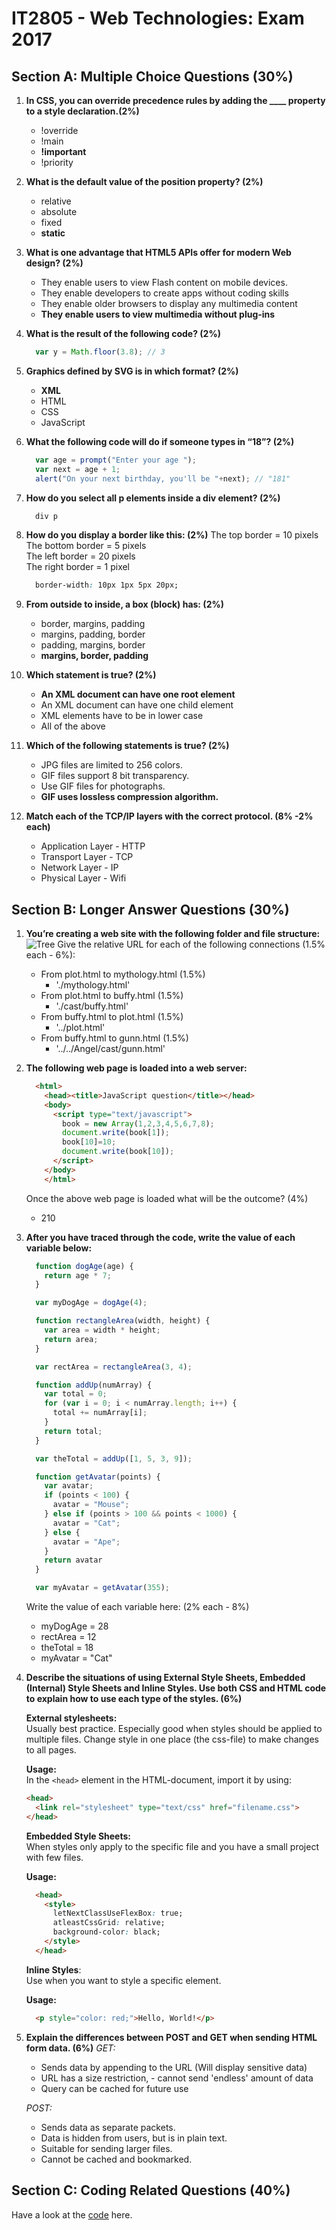 # IT2805 - Web Technologies: Exam 2017

## Section A: Multiple Choice Questions (30%)

1. **In CSS, you can override precedence rules by adding the ____ property to a style declaration.(2%)**
    - !override
    - !main
    - **!important**
    - !priority

2. **What is the default value of the position property? (2%)**
    - relative
    - absolute
    - fixed
    - **static**

3. **What is one advantage that HTML5 APIs offer for modern Web design? (2%)**
    - They enable users to view Flash content on mobile devices.
    - They enable developers to create apps without coding skills
    - They enable older browsers to display any multimedia content
    - **They enable users to view multimedia without plug-ins**

4. **What is the result of the following code? (2%)**
    ```JavaScript
      var y = Math.floor(3.8); // 3
    ```

5. **Graphics defined by SVG is in which format? (2%)**
    - **XML**
    - HTML
    - CSS
    - JavaScript

6. **What the following code will do if someone types in “18”? (2%)**
    ```JavaScript
      var age = prompt("Enter your age ");
      var next = age + 1;
      alert("On your next birthday, you'll be "+next); // "181"
    ```

7. **How do you select all p elements inside a div element? (2%)**
    ```CSS
      div p 
    ```

8. **How do you display a border like this: (2%)**
    The top border = 10 pixels  
    The bottom border = 5 pixels  
    The left border = 20 pixels  
    The right border = 1 pixel  

    ```CSS
      border-width: 10px 1px 5px 20px;
    ```

9.  **From outside to inside, a box (block) has: (2%)**
    - border, margins, padding
    - margins, padding, border
    - padding, margins, border
    - **margins, border, padding**
    
10. **Which statement is true? (2%)**
    - **An XML document can have one root element**
    - An XML document can have one child element
    - XML elements have to be in lower case
    - All of the above

11. **Which of the following statements is true? (2%)**
    - JPG files are limited to 256 colors.
    - GIF files support 8 bit transparency.
    - Use GIF files for photographs.
    - **GIF uses lossless compression algorithm.**

12. **Match each of the TCP/IP layers with the correct protocol. (8% -2% each)**
    - Application Layer - HTTP
    - Transport Layer - TCP
    - Network Layer - IP
    - Physical Layer - Wifi


## Section B: Longer Answer Questions (30%)

1. **You’re creating a web site with the following folder and file structure:**
    ![Tree](./img/tree.png)
    Give the relative URL for each of the following connections (1.5% each - 6%):

    - From plot.html to mythology.html (1.5%)
        - './mythology.html'
    - From plot.html to buffy.html (1.5%)
        - './cast/buffy.html'
    - From buffy.html to plot.html (1.5%)
        - '../plot.html'
    - From buffy.html to gunn.html (1.5%)
        - '../../Angel/cast/gunn.html'

2. **The following web page is loaded into a web server:**
    ```HTML
      <html>
        <head><title>JavaScript question</title></head>
        <body>
          <script type="text/javascript">
            book = new Array(1,2,3,4,5,6,7,8);
            document.write(book[1]);
            book[10]=10; 
            document.write(book[10]);
          </script>
        </body>
        </html>
    ```
    Once the above web page is loaded what will be the outcome? (4%)
    - 210

3. **After you have traced through the code, write the value of each variable below:**
    ```JavaScript
      function dogAge(age) {
        return age * 7;
      }

      var myDogAge = dogAge(4);

      function rectangleArea(width, height) {
        var area = width * height;
        return area;
      }

      var rectArea = rectangleArea(3, 4);

      function addUp(numArray) {
        var total = 0;
        for (var i = 0; i < numArray.length; i++) {
          total += numArray[i];
        }
        return total;
      }

      var theTotal = addUp([1, 5, 3, 9]);

      function getAvatar(points) {
        var avatar;
        if (points < 100) {
          avatar = "Mouse";
        } else if (points > 100 && points < 1000) {
          avatar = "Cat";
        } else {
          avatar = "Ape";
        }
        return avatar
      }

      var myAvatar = getAvatar(355);
    ```

    Write the value of each variable here: (2% each - 8%)
    - myDogAge = 28
    - rectArea = 12
    - theTotal = 18
    - myAvatar = "Cat"

4. **Describe the situations of using External Style Sheets, Embedded (Internal) Style Sheets and Inline Styles. Use both CSS and HTML code to explain how to use each type of the styles. (6%)**

    **External stylesheets:**  
    Usually best practice. Especially good when styles should be applied to multiple files. Change style in one place (the css-file) to make changes to all pages.

    **Usage:**  
    In the ```<head>``` element in the HTML-document, import it by using:
    ```HTML
    <head>
      <link rel="stylesheet" type="text/css" href="filename.css">
    </head>
    ```

    **Embedded Style Sheets:**  
    When styles only apply to the specific file and you have a small project with few files.

    **Usage:**
    ```HTML
      <head>
        <style>
          letNextClassUseFlexBox: true;
          atleastCssGrid: relative;
          background-color: black;
        </style>
      </head>
    ```

    **Inline Styles**:  
    Use when you want to style a specific element.  

    **Usage:**  
    ```HTML
      <p style="color: red;">Hello, World!</p>
    ```

5. **Explain the differences between POST and GET when sending HTML form data. (6%)**
    *GET:*
      - Sends data by appending to the URL (Will display sensitive data)
      - URL has a size restriction, - cannot send 'endless' amount of data
      - Query can be cached for future use

    *POST:*  
      - Sends data as separate packets. 
      - Data is hidden from users, but is in plain text. 
      - Suitable for sending larger files.
      - Cannot be cached and bookmarked.

## Section C: Coding Related Questions (40%)
Have a look at the [code](./code) here.